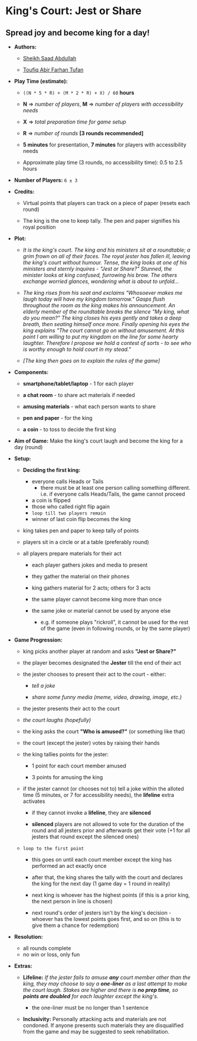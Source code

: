 # King's Court: Jest or Share

## Spread joy and become king for a day!

-   **Authors:**

    -   [Sheikh Saad Abdullah](https://github.com/cybardev/)

    -   [Toufiq Abir Farhan Tufan](https://github.com/Abir866/)

-   **Play Time (estimate):**

    -   `((N * 5 * R) + (M * 2 * R) + X) / 60` **hours**

    -   **N** ⇒ _number of players_, **M** ⇒ _number of players with accessibility needs_

    -   **X** ⇒ _total preparation time for game setup_

    -   **R** ⇒ _number of rounds_ **[3 rounds recommended]**

    -   **5 minutes** for presentation, **7 minutes** for players with accessibility needs

    -   Approximate play time (3 rounds, no accessibility time): 0.5 to 2.5 hours

-   **Number of Players:** `6 ± 3`

-   **Credits:**

    -   Virtual points that players can track on a piece of paper (resets each round)

    -   The king is the one to keep tally. The pen and paper signifies his royal position

-   **Plot:**

    -   _It is the king's court. The king and his ministers sit at a roundtable; a grim frown on all of their faces. The royal jester has fallen ill, leaving the king's court without humour. Tense, the king looks at one of his ministers and sternly inquires - "Jest or Share?" Stunned, the minister looks at king confused, furrowing his brow. The others exchange worried glances, wondering what is about to unfold..._

    -   _The king rises from his seat and exclaims "Whosoever makes me laugh today will have my kingdom tomorrow." Gasps flush throughout the room as the king makes his announcement. An elderly member of the roundtable breaks the silence "My king, what do you mean?" The king closes his eyes gently and takes a deep breath, then seating himself once more. Finally opening his eyes the king explains "The court cannot go on without amusement. At this point I am willing to put my kingdom on the line for some hearty laughter. Therefore I propose we hold a contest of sorts - to see who is worthy enough to hold court in my stead."_

    -   _[The king then goes on to explain the rules of the game]_

-   **Components:**

    -   **smartphone/tablet/laptop** - 1 for each player

    -   **a chat room** - to share act materials if needed

    -   **amusing materials** - what each person wants to share

    -   **pen and paper** - for the king

    -   **a coin** - to toss to decide the first king

-   **Aim of Game:** Make the king's court laugh and become the king for a day (round)

-   **Setup:**

    -   **Deciding the first king:**

        -   everyone calls Heads or Tails
            -   there must be at least one person calling something different. i.e. if everyone calls Heads/Tails, the game cannot proceed
        -   a coin is flipped
        -   those who called right flip again
        -   `loop till two players remain`
        -   winner of last coin flip becomes the king

    -   king takes pen and paper to keep tally of points

    -   players sit in a circle or at a table (preferably round)

    -   all players prepare materials for their act

        -   each player gathers jokes and media to present

        -   they gather the material on their phones

        -   king gathers material for 2 acts; others for 3 acts

        -   the same player cannot become king more than once

        -   the same joke or material cannot be used by anyone else

            -   e.g. if someone plays "rickroll", it cannot be used for the rest of the game (even in following rounds, or by the same player)

-   **Game Progression:**

    -   king picks another player at random and asks **"Jest or Share?"**

    -   the player becomes designated the **Jester** till the end of their act

    -   the jester chooses to present their act to the court - either:

        -   _tell a joke_

        -   _share some funny media (meme, video, drawing, image, etc.)_

    -   the jester presents their act to the court

    -   _the court laughs (hopefully)_

    -   the king asks the court **"Who is amused?"** (or something like that)

    -   the court (except the jester) votes by raising their hands

    -   the king tallies points for the jester:

        -   1 point for each court member amused

        -   3 points for amusing the king

    -   if the jester cannot (or chooses not to) tell a joke within the alloted time (5 minutes, or 7 for accessibility needs), the **lifeline** extra activates

        -   if they cannot invoke a **lifeline**, they are **silenced**

        -   **silenced** players are not allowed to vote for the duration of the round and all jesters prior and afterwards get their vote (+1 for all jesters that round except the silenced ones)

    -   `loop to the first point`

        -   this goes on until each court member except the king has performed an act exactly once

        -   after that, the king shares the tally with the court and declares the king for the next day (1 game day = 1 round in reality)

        -   next king is whoever has the highest points (if this is a prior king, the next person in line is chosen)

        -   next round's order of jesters isn't by the king's decision - whoever has the lowest points goes first, and so on (this is to give them a chance for redemption)

-   **Resolution:**

    -   all rounds complete
    -   no win or loss, only fun

-   **Extras:**

    -   **Lifeline:** _If the jester fails to amuse **any** court member other than the king, they may choose to say a **one-liner** as a last attempt to make the court laugh. Stakes are higher and there is **no prep time**, so **points are doubled** for each laughter except the king's._

        -   the one-liner must be no longer than 1 sentence

    -   **Inclusivity:** Personally attacking acts and materials are not condoned. If anyone presents such materials they are disqualified from the game and may be suggested to seek rehabilitation.
